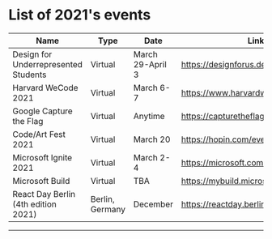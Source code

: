 # List of 2021's events
| Name | Type | Date | Link
| -------- | -------- | -------- | -------- |
| Design for Underrepresented Students | Virtual | March 29-April 3 | https://designforus.dev |
| Harvard WeCode 2021 | Virtual | March 6-7 | https://www.harvardwecode.com/ |
| Google Capture the Flag | Virtual | Anytime | https://capturetheflag.withgoogle.com/ |
| Code/Art Fest 2021 | Virtual | March 20 | https://hopin.com/events/caf2021 |
| Microsoft Ignite 2021 | Virtual | March 2-4 | https://microsoft.com/en-us/ignite |
| Microsoft Build | Virtual | TBA | https://mybuild.microsoft.com/ |
| React Day Berlin (4th edition 2021) | Berlin, Germany | December | https://reactday.berlin/#intro |
---

